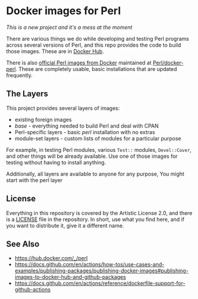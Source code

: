 # Docker images for Perl

*This is a new project and it's a mess at the moment*

There are various things we do while developing and testing Perl
programs across several versions of Perl, and this repo provides the
code to build those images. These are in
[Docker Hub](https://hub.docker.com/repositories/perlreview).

There is also [official Perl images from Docker](https://hub.docker.com/_/perl)
maintained at [Perl/docker-perl](https://github.com/Perl/docker-perl).
These are completely usable, basic installations that are updated
frequently.

## The Layers

This project provides several layers of images:

* existing foreign images
* *base* - everything needed to build Perl and deal with CPAN
* Perl-specific layers - basic *perl* installation with no extras
* module-set layers - custom lists of modules for a particular purpose

For example, in testing Perl modules, various `Test::` modules, `Devel::Cover`,
and other things will be already available. Use one of those images for
testing without having to install anything.

Additionally, all layers are available to anyone for any purpose, You
might start with the perl layer

## License

Everything in this repository is covered by the Artistic License 2.0,
and there is a [LICENSE](LICENSE) file in the repository. In short,
use what you find here, and if you want to distribute it, give it a
different name.


## See Also

* https://hub.docker.com/_/perl
* https://docs.github.com/en/actions/how-tos/use-cases-and-examples/publishing-packages/publishing-docker-images#publishing-images-to-docker-hub-and-github-packages
* https://docs.github.com/en/actions/reference/dockerfile-support-for-github-actions
